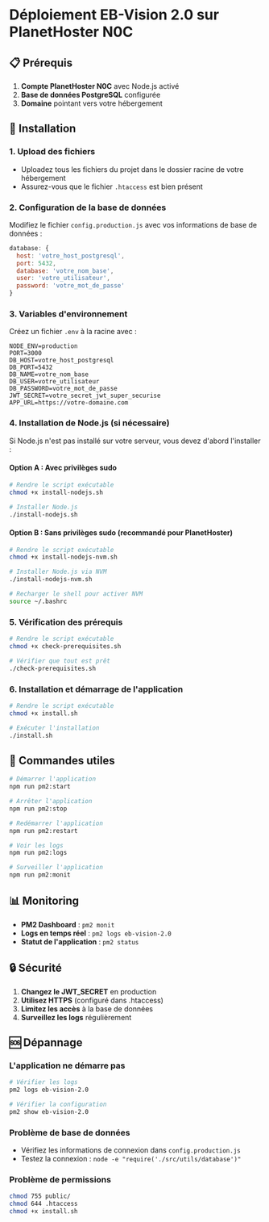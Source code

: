 # Déploiement EB-Vision 2.0 sur PlanetHoster N0C

## 📋 Prérequis

1. **Compte PlanetHoster N0C** avec Node.js activé
2. **Base de données PostgreSQL** configurée
3. **Domaine** pointant vers votre hébergement

## 🚀 Installation

### 1. Upload des fichiers
- Uploadez tous les fichiers du projet dans le dossier racine de votre hébergement
- Assurez-vous que le fichier `.htaccess` est bien présent

### 2. Configuration de la base de données
Modifiez le fichier `config.production.js` avec vos informations de base de données :

```javascript
database: {
  host: 'votre_host_postgresql',
  port: 5432,
  database: 'votre_nom_base',
  user: 'votre_utilisateur',
  password: 'votre_mot_de_passe'
}
```

### 3. Variables d'environnement
Créez un fichier `.env` à la racine avec :

```
NODE_ENV=production
PORT=3000
DB_HOST=votre_host_postgresql
DB_PORT=5432
DB_NAME=votre_nom_base
DB_USER=votre_utilisateur
DB_PASSWORD=votre_mot_de_passe
JWT_SECRET=votre_secret_jwt_super_securise
APP_URL=https://votre-domaine.com
```

### 4. Installation de Node.js (si nécessaire)

Si Node.js n'est pas installé sur votre serveur, vous devez d'abord l'installer :

#### Option A : Avec privilèges sudo
```bash
# Rendre le script exécutable
chmod +x install-nodejs.sh

# Installer Node.js
./install-nodejs.sh
```

#### Option B : Sans privilèges sudo (recommandé pour PlanetHoster)
```bash
# Rendre le script exécutable
chmod +x install-nodejs-nvm.sh

# Installer Node.js via NVM
./install-nodejs-nvm.sh

# Recharger le shell pour activer NVM
source ~/.bashrc
```

### 5. Vérification des prérequis
```bash
# Rendre le script exécutable
chmod +x check-prerequisites.sh

# Vérifier que tout est prêt
./check-prerequisites.sh
```

### 6. Installation et démarrage de l'application
```bash
# Rendre le script exécutable
chmod +x install.sh

# Exécuter l'installation
./install.sh
```

## 🔧 Commandes utiles

```bash
# Démarrer l'application
npm run pm2:start

# Arrêter l'application
npm run pm2:stop

# Redémarrer l'application
npm run pm2:restart

# Voir les logs
npm run pm2:logs

# Surveiller l'application
npm run pm2:monit
```

## 📊 Monitoring

- **PM2 Dashboard** : `pm2 monit`
- **Logs en temps réel** : `pm2 logs eb-vision-2.0`
- **Statut de l'application** : `pm2 status`

## 🔒 Sécurité

1. **Changez le JWT_SECRET** en production
2. **Utilisez HTTPS** (configuré dans .htaccess)
3. **Limitez les accès** à la base de données
4. **Surveillez les logs** régulièrement

## 🆘 Dépannage

### L'application ne démarre pas
```bash
# Vérifier les logs
pm2 logs eb-vision-2.0

# Vérifier la configuration
pm2 show eb-vision-2.0
```

### Problème de base de données
- Vérifiez les informations de connexion dans `config.production.js`
- Testez la connexion : `node -e "require('./src/utils/database')"`

### Problème de permissions
```bash
chmod 755 public/
chmod 644 .htaccess
chmod +x install.sh
```
